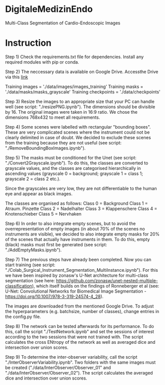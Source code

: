 # DigitaleMedizinEndo

Multi-Class Segmentation of Cardio-Endoscopic Images

# Instruction

Step 1)
Check the requirements.txt file for dependencies. Install any required modules with pip or conda.


Step 2)
The neccessary data is available on Google Drive. Accessthe Drive via this [link](https://drive.google.com/drive/folders/1Y97hKWSQuv8j_5WADxtdRIvG8S__pHIr?usp=sharing)

Training images = './data/images/images_training' 
Training masks = './data/masks/masks_grayscale'
Training checkpoints = './data/checkpoints'


Step 3)
Resize the images to an appropriate size that your PC can handle well (see script: "./resizePNG.ipynb"). The dimensions should be divisible by 16. The original images were taken in 16:9 ratio. We chose the dimensions 768x432 to meet all requirements.


Step 4)
Some scenes were labelled with rectangular "bounding boxes". These are very complicated scenes where the instrument could not be clearly delimited in case of doubt. We decided to exclude these scenes from the training because they are not useful (see script: "./RemoveBoundingBoxImages.ipynb").


Step 5)
The masks must be conditioned for the Unet (see script: "./Convert2Grayscale.ipynb"). To do this, the classes are converted to grayscale values, and the classes are categorised hierarchically in ascending values (grayscale 0 = background; grayscale 1 = class 1; grayscale 2 = class 2 etc.). 

Since the grayscales are very low, they are not differentiable to the human eye and appear as black images. 

The classes are organised as follows:
    Class 0 = Background
    Class 1 = Atraum. Pinzette
    Class 2 = Nadelhalter
    Class 3 = Klappenschere
    Class 4 = Knotenschieber
    Class 5 = Nervhaken


Step 6)
In order to also integrate empty scenes, but to avoid the overrepresentation of empty images (in about 70% of the scenes no instruments are visible), we decided to also integrate empty masks for 20% of the scenes that actually have instruments in them. To do this, empty (black) masks must first be generated (see script: "./AddEmptyMasks.ipynb").


Step 7)
The previous steps have already been completed. Now you can start training (see script: "./Colab_Surgical_Instrument_Segmentation_MultiInstance.ipynb"). For this we have been inspired by zonasw's U-Net architecture for multi-class segmentation (see here: https://github.com/zonasw/unet-nested-multiple-classification), which itself builds on the findings of Ronneberger et al (see: U-Net: Convolutional Networks for Biomedical Image Segmentation - https://doi.org/10.1007/978-3-319-24574-4_28). 

The images are downloaded from the mentioned Google Drive. To adjust the hyperparameters (e.g. batchsize, number of classes), change entries in the config.py file.


Step 8)
The network can be tested afterwards for its performance. To do this, call the script "./TestNetwork.ipynb" and set the sessions of interest according to the two sessions that were not trained with. The script calculates the cross ENtropy of the network as well as averaged dice and intersection over union scores. 


Step 9)
To determine the inter-observer variability, call the script "./InterObserverVariability.ipynb". Two folders with the same images must be created ("./data/InterObserver/Observer_01" and "./data/InterObserver/Observer_02"). The script calculates the averaged dice and intersection over union scores. 

